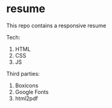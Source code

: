 # resume
This repo contains a responsive resume

Tech:
1. HTML
2. CSS
3. JS

Third parties:
1. Boxicons
2. Google Fonts
3. html2pdf
